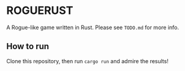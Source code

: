 ROGUERUST
=========

A Rogue-like game written in Rust. Please see `TODO.md` for more info.

How to run
----------

Clone this repository, then run `cargo run` and admire the results!
